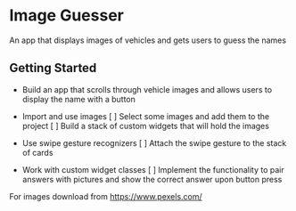 # Image Guesser

An app that displays images of vehicles and gets users to guess the names

## Getting Started

- Build an app that scrolls through vehicle images and allows users to display the name with a button
- Import and use images
    [ ] Select some images and add them to the project
    [ ] Build a stack of custom widgets that will hold the images

- Use swipe gesture recognizers 
    [ ] Attach the swipe gesture to the stack of cards
- Work with custom widget classes
    [ ] Implement the functionality to pair answers with pictures and show the correct answer upon button press
  
For images download from
https://www.pexels.com/

